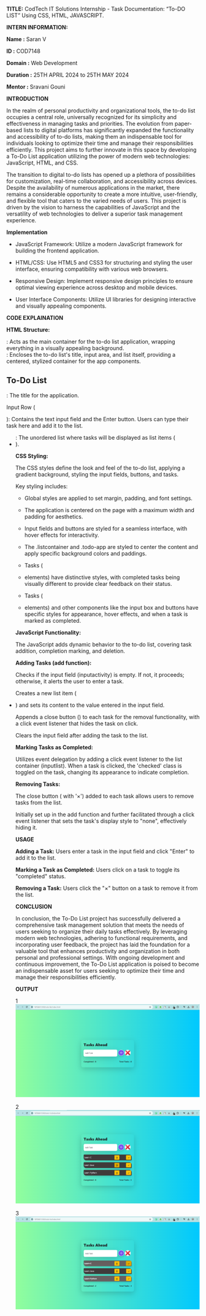 **TITLE:** CodTech IT Solutions Internship - Task Documentation: “To-DO LIST” Using CSS, HTML, JAVASCRIPT.

  

**INTERN INFORMATION:**

  

**Name :** Saran V

**ID :** COD7148

**Domain :** Web Development

**Duration :** 25TH APRIL 2024 to 25TH MAY  2024

  **Mentor :** Sravani Gouni  



  

**INTRODUCTION**

  

In the realm of personal productivity and organizational tools, the to-do list occupies a central role, universally recognized for its simplicity and effectiveness in managing tasks and priorities. The evolution from paper-based lists to digital platforms has significantly expanded the functionality and accessibility of to-do lists, making them an indispensable tool for individuals looking to optimize their time and manage their responsibilities efficiently. This project aims to further innovate in this space by developing a To-Do List application utilizing the power of modern web technologies: JavaScript, HTML, and CSS.

  

The transition to digital to-do lists has opened up a plethora of possibilities for customization, real-time collaboration, and accessibility across devices. Despite the availability of numerous applications in the market, there remains a considerable opportunity to create a more intuitive, user-friendly, and flexible tool that caters to the varied needs of users. This project is driven by the vision to harness the capabilities of JavaScript and the versatility of web technologies to deliver a superior task management experience.

  

**Implementation**

  

- JavaScript Framework: Utilize a modern JavaScript framework for building the frontend application.

- HTML/CSS: Use HTML5 and CSS3 for structuring and styling the user interface, ensuring compatibility with various web browsers.

- Responsive Design: Implement responsive design principles to ensure optimal viewing experience across desktop and mobile devices.

- User Interface Components: Utilize UI libraries for designing interactive and visually appealing components.

  

**CODE EXPLAINATION**

  

**HTML Structure:**

  

<div  class="listcontainer">: Acts as the main container for the to-do list application, wrapping everything in a visually appealing background.

  

<div  class="todo-app">: Encloses the to-do list's title, input area, and list itself, providing a centered, stylized container for the app components.

  

<h2>To-Do List</h2>: The title for the application.

  

Input Row (<div  class='row'>): Contains the text input field and the Enter button. Users can type their task here and add it to the list.

  

<ul  id="List-container">: The unordered list where tasks will be displayed as list items (<li>).

  

**CSS Styling:**

  

The CSS styles define the look and feel of the to-do list, applying a gradient background, styling the input fields, buttons, and tasks.

  

Key styling includes:

  

- Global styles are applied to set margin, padding, and font settings.

- The application is centered on the page with a maximum width and padding for aesthetics.

- Input fields and buttons are styled for a seamless interface, with hover effects for interactivity.

- The .listcontainer and .todo-app are styled to center the content and apply specific background colors and paddings.

- Tasks (<li> elements) have distinctive styles, with completed tasks being visually different to provide clear feedback on their status.

- Tasks (<li> elements) and other components like the input box and buttons have specific styles for appearance, hover effects, and when a task is marked as completed.

  

**JavaScript Functionality:**

  

The JavaScript adds dynamic behavior to the to-do list, covering task addition, completion marking, and deletion.

  

**Adding Tasks (add function):**

  

Checks if the input field (inputactivity) is empty. If not, it proceeds; otherwise, it alerts the user to enter a task.

  

Creates a new list item (<li>) and sets its content to the value entered in the input field.

  

Appends a close button (<span>) to each task for the removal functionality, with a click event listener that hides the task on click.

  

Clears the input field after adding the task to the list.

  

**Marking Tasks as Completed:**

  

Utilizes event delegation by adding a click event listener to the list container (inputlist). When a task is clicked, the 'checked' class is toggled on the task, changing its appearance to indicate completion.

  

**Removing Tasks:**

  

The close button (<span> with '×') added to each task allows users to remove tasks from the list.

  

Initially set up in the add function and further facilitated through a click event listener that sets the task's display style to "none", effectively hiding it.

  

**USAGE**

  

**Adding a Task:** Users enter a task in the input field and click "Enter" to add it to the list.

  

**Marking a Task as Completed:** Users click on a task to toggle its "completed" status.

  

**Removing a Task:** Users click the "×" button on a task to remove it from the list.

  
  

**CONCLUSION**

  

In conclusion, the To-Do List project has successfully delivered a comprehensive task management solution that meets the needs of users seeking to organize their daily tasks effectively. By leveraging modern web technologies, adhering to functional requirements, and incorporating user feedback, the project has laid the foundation for a valuable tool that enhances productivity and organization in both personal and professional settings. With ongoing development and continuous improvement, the To-Do List application is poised to become an indispensable asset for users seeking to optimize their time and manage their responsibilities efficiently.

  
  
  
  
  

**OUTPUT**

1 ![](screenshots/1.png)

2 ![](screenshots/2.png)

3 ![](screenshots/3.png)

 
